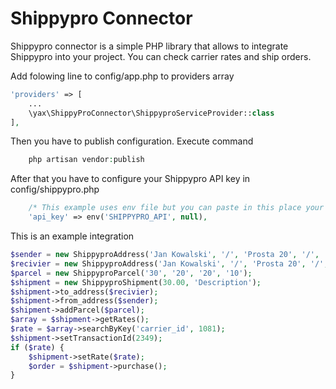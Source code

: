 Shippypro Connector
=======================

Shippypro connector is a simple PHP library that allows to integrate Shippypro into your project.
You can check carrier rates and ship orders.

Add folowing line to config/app.php to providers array

```php
'providers' => [
    ...
    \yax\ShippyProConnector\ShippyproServiceProvider::class
],
```

Then you have to publish configuration. Execute command
```php
    php artisan vendor:publish
```
After that you have to configure your Shippypro API key in config/shippypro.php
```php
    /* This example uses env file but you can paste in this place your API key */
    'api_key' => env('SHIPPYPRO_API', null),
```


This is an example integration
```php
$sender = new ShippyproAddress('Jan Kowalski', '/', 'Prosta 20', '/', 'Wrocław', 'DS', '50-419', 'PL', '445544544', 'jankowalski@gmail.com');
$recivier = new ShippyproAddress('Jan Kowalski', '/', 'Prosta 20', '/', 'Wrocław', 'DS', '50-419', 'PL', '445544544', 'jankowalski@gmail.com');
$parcel = new ShippyproParcel('30', '20', '20', '10');
$shipment = new ShippyproShipment(30.00, 'Description');
$shipment->to_address($recivier);
$shipment->from_address($sender);
$shipment->addParcel($parcel);
$array = $shipment->getRates();
$rate = $array->searchByKey('carrier_id', 1081);
$shipment->setTransactionId(2349);
if ($rate) {
    $shipment->setRate($rate);
    $order = $shipment->purchase();
}
```
